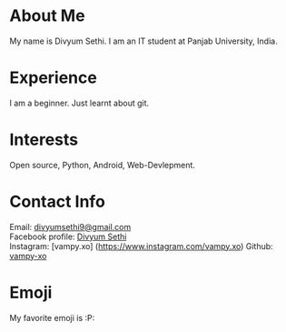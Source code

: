 # About Me
My name is Divyum Sethi. I am an IT student at Panjab University, India.
# Experience
I am a beginner. Just learnt about git.
# Interests
Open source, Python, Android, Web-Devlepment.
# Contact Info
Email: [divyumsethi9@gmail.com](mailto:divyumsethi9@gmail.com)  
Facebook profile: [Divyum Sethi](https://www.facebook.com/vampy.xo)  
Instagram: [vampy.xo] (https://www.instagram.com/vampy.xo) 
Github: [vampy-xo](https://github.com/vampy-xo)
# Emoji
My favorite emoji is :P:
